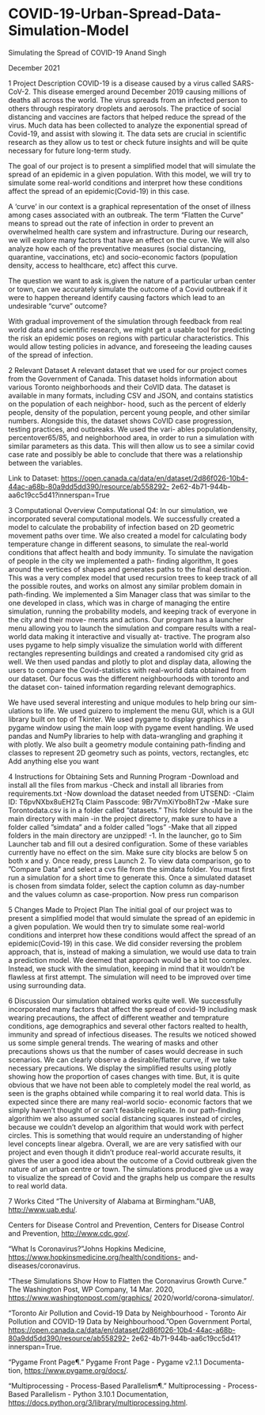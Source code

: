 # COVID-19-Urban-Spread-Data-Simulation-Model

Simulating the Spread of COVID-19
Anand Singh

December 2021

1 Project Description
COVID-19 is a disease caused by a virus called SARS-CoV-2. This disease
emerged around December 2019 causing millions of deaths all across the world.
The virus spreads from an infected person to others through respiratory droplets
and aerosols. The practice of social distancing and vaccines are factors that
helped reduce the spread of the virus. Much data has been collected to analyze
the exponential spread of Covid-19, and assist with slowing it. The data sets
are crucial in scientific research as they allow us to test or check future insights
and will be quite necessary for future long-term study.

The goal of our project is to present a simplified model that will simulate
the spread of an epidemic in a given population. With this model, we will try
to simulate some real-world conditions and interpret how these conditions affect
the spread of an epidemic(Covid-19) in this case.

A ‘curve’ in our context is a graphical representation of the onset of illness
among cases associated with an outbreak. The term “Flatten the Curve” means
to spread out the rate of infection in order to prevent an overwhelmed health
care system and infrastructure. During our research, we will explore many
factors that have an effect on the curve. We will also analyze how each of
the preventative measures (social distancing, quarantine, vaccinations, etc) and
socio-economic factors (population density, access to healthcare, etc) affect this
curve.

The question we want to ask is,given the nature of a particular urban
center or town, can we accurately simulate the outcome of a Covid
outbreak if it were to happen thereand identify causing factors which lead
to an undesirable “curve” outcome?

With gradual improvement of the simulation through feedback from real
world data and scientific research, we might get a usable tool for predicting the
risk an epidemic poses on regions with particular characteristics. This would
allow testing policies in advance, and foreseeing the leading causes of the spread
of infection.

2 Relevant Dataset
A relevant dataset that we used for our project comes from the Government of
Canada. This dataset holds information about various Toronto neighborhoods
and their CoVID data. The dataset is available in many formats, including
CSV and JSON, and contains statistics on the population of each neighbor-
hood, such as the percent of elderly people, density of the population, percent
young people, and other similar numbers. Alongside this, the dataset shows
CoVID case progression, testing practices, and outbreaks. We used the vari-
ables populationdensity, percentover65/85, and neighborhood area, in order
to run a simulation with similar parameters as this data. This will then allow
us to see a similar covid case rate and possibly be able to conclude that there
was a relationship between the variables.

Link to Dataset:
https://open.canada.ca/data/en/dataset/2d86f026-10b4-44ac-a68b-80a9dd5dd390/resource/ab558292-
2e62-4b71-944b-aa6c19cc5d41?innerspan=True

3 Computational Overview
Computational Q4: In our simulation, we incorporated several computational
models. We successfully created a model to calculate the probability of infection
based on 2D geometric movement paths over time. We also created a model
for calculating body temperature change in different seasons, to simulate the
real-world conditions that affect health and body immunity.
To simulate the navigation of people in the city we implemented a path-
finding algorithm, It goes around the vertices of shapes and generates paths to
the final destination. This was a very complex model that used recursion trees
to keep track of all the possible routes, and works on almost any similar problem
domain in path-finding.
We implemented a Sim Manager class that was similar to the one developed
in class, which was in charge of managing the entire simulation, running the
probability models, and keeping track of everyone in the city and their move-
ments and actions.
Our program has a launcher menu allowing you to launch the simulation and
compare results with a real-world data making it interactive and visually at-
tractive. The program also uses pygame to help simply visualize the simulation
world with different rectangles representing buildings and created a randomised
city grid as well.
We then used pandas and plotly to plot and display data, allowing the users
to compare the Covid-statistics with real-world data obtained from our dataset.
Our focus was the different neighbourhoods with toronto and the dataset con-
tained information regarding relevant demographics.

We have used several interesting and unique modules to help bring our sim-
ulations to life. We used guizero to implement the menu GUI, which is a GUI
library built on top of Tkinter. We used pygame to display graphics in a pygame
window using the main loop with pygame event handling. We used pandas and
NumPy libraries to help with data-wrangling and graphing it with plotly. We
also built a geometry module containing path-finding and classes to represent
2D geometry such as points, vectors, rectangles, etc
Add anything else you want

4 Instructions for Obtaining Sets and Running
Program
-Download and install all the files from markus
-Check and install all libraries from requirements.txt
-Now download the dataset needed from UTSEND:
-Claim ID: T6pvNXbx8uEH2Tq
Claim Passcode: 9Br7VmXiYbo8hT2w
-Make sure Torontodata.csv is in a folder called ”datasets.” This folder
should be in the main directory with main
-in the project directory, make sure to have a folder called ”simdata” and
a folder called ”logs” -Make that all zipped folders in the main directory are
unzipped! -1. In the launcher, go to Sim Launcher tab and fill out a desired
configuration. Some of these variables currently have no effect on the sim. Make
sure city blocks are below 5 on both x and y. Once ready, press Launch 2. To
view data comparison, go to ”Compare Data” and select a cvs file from the
simdata folder. You must first run a simulation for a short time to generate
this. Once a simulated dataset is chosen from simdata folder, select the caption
column as day-number and the values column as case-proportion. Now press
run comparison

5 Changes Made to Project Plan
The initial goal of our project was to present a simplified model that would
simulate the spread of an epidemic in a given population. We would then
try to simulate some real-world conditions and interpret how these conditions
would affect the spread of an epidemic(Covid-19) in this case. We did consider
reversing the problem approach, that is, instead of making a simulation, we
would use data to train a prediction model. We deemed that approach would
be a bit too complex. Instead, we stuck with the simulation, keeping in mind
that it wouldn’t be flawless at first attempt. The simulation will need to be
improved over time using surrounding data.

6 Discussion
Our simulation obtained works quite well. We successfully incorporated many
factors that affect the spread of covid-19 including mask wearing precautions,
the affect of different weather and temprature conditions, age demographics
and several other factors realted to health, immunity and spread of infectious
diseases.
The results we noticed showed us some simple general trends. The wearing of
masks and other precautions shows us that the number of cases would decrease
in such scenarios. We can clearly observe a desirable/flatter curve, if we take
necessary precautions.
We display the simplified results using plotly showing how the proportion of
cases changes with time. But, it is quite obvious that we have not been able to
completely model the real world, as seen is the graphs obtained while comparing
it to real world data. This is expected since there are many real-world socio-
economic factors that we simply haven’t thought of or can’t feasible replicate. In
our path-finding algorithim we also assumed social distancing squares instead of
circles, because we couldn’t develop an algorithim that would work with perfect
circles. This is something that would require an understanding of higher level
concepts linear algebra.
Overall, we are are very satisfied with our project and even though it didn’t
produce real-world accurate results, it gives the user a good idea about the
outcome of a Covid outbreak given the nature of an urban centre or town. The
simulations produced give us a way to visualize the spread of Covid and the
graphs help us compare the results to real world data.

7 Works Cited
“The University of Alabama at Birmingham.”UAB, http://www.uab.edu/.

Centers for Disease Control and Prevention, Centers for Disease Control and
Prevention, http://www.cdc.gov/.

“What Is Coronavirus?”Johns Hopkins Medicine, https://www.hopkinsmedicine.org/health/conditions-
and-diseases/coronavirus.

“These Simulations Show How to Flatten the Coronavirus Growth Curve.”
The Washington Post, WP Company, 14 Mar. 2020, https://www.washingtonpost.com/graphics/
2020/world/corona-simulator/.

“Toronto Air Pollution and Covid-19 Data by Neighbourhood - Toronto Air
Pollution and COVID-19 Data by Neighbourhood.”Open Government Portal,
https://open.canada.ca/data/en/dataset/2d86f026-10b4-44ac-a68b-80a9dd5dd390/resource/ab558292-
2e62-4b71-944b-aa6c19cc5d41?innerspan=True.

“Pygame Front Page¶.” Pygame Front Page - Pygame v2.1.1 Documenta-
tion, https://www.pygame.org/docs/.

“Multiprocessing - Process-Based Parallelism¶.” Multiprocessing - Process-
Based Parallelism - Python 3.10.1 Documentation, https://docs.python.org/3/library/multiprocessing.html.
